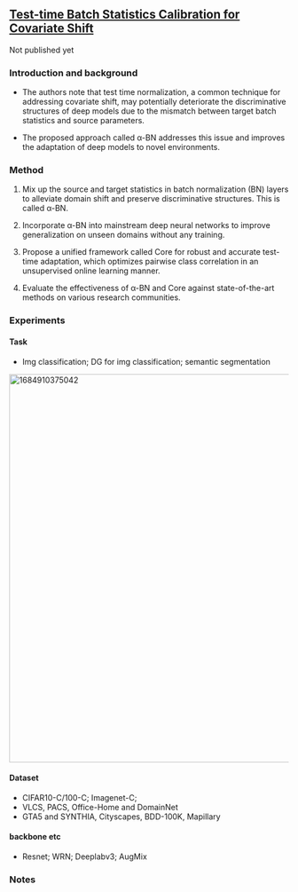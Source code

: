 ## [Test-time Batch Statistics Calibration for Covariate Shift](https://arxiv.org/abs/2110.04065)

Not published yet

### Introduction and background
- The authors note that test time normalization, a common technique for addressing covariate shift, may potentially deteriorate the discriminative structures of deep models due to the mismatch between target batch statistics and source parameters. 

- The proposed approach called α-BN addresses this issue and improves the adaptation of deep models to novel environments.

### Method
1. Mix up the source and target statistics in batch normalization (BN) layers to alleviate domain shift and preserve discriminative structures. This is called α-BN.

2. Incorporate α-BN into mainstream deep neural networks to improve generalization on unseen domains without any training.

3. Propose a unified framework called Core for robust and accurate test-time adaptation, which optimizes pairwise class correlation in an unsupervised online learning manner.
 
4. Evaluate the effectiveness of α-BN and Core against state-of-the-art methods on various research communities.

### Experiments
#### Task
- Img classification; DG for img classification; semantic segmentation

<img width=700 alt="1684910375042" src="https://github.com/Jo-wang/Daily-Paper-Reading/assets/46414159/498e5f35-8044-46c8-a93a-723d3e921d9c">

#### Dataset
- CIFAR10-C/100-C; Imagenet-C;
- VLCS, PACS, Office-Home and DomainNet
- GTA5 and SYNTHIA, Cityscapes, BDD-100K, Mapillary

#### backbone etc
- Resnet; WRN; Deeplabv3; AugMix

####
### Notes
